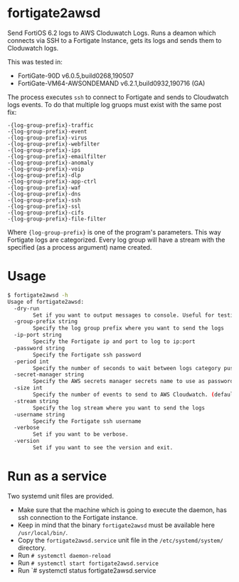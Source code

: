 # fortigate2awsd
Send FortiOS 6.2 logs to AWS Cloduwatch Logs.
Runs a deamon which connects via SSH to a Fortigate Instance, gets its logs and sends them to Cloduwatch logs.

This was tested in:
- FortiGate-90D v6.0.5,build0268,190507
- FortiGate-VM64-AWSONDEMAND v6.2.1,build0932,190716 (GA)

The process executes `ssh` to connect to Fortigate and sends to Cloudwatch logs events.
To do that multiple log gruops must exist with the same post fix:
```
-{log-group-prefix}-traffic
-{log-group-prefix}-event
-{log-group-prefix}-virus
-{log-group-prefix}-webfilter
-{log-group-prefix}-ips
-{log-group-prefix}-emailfilter
-{log-group-prefix}-anomaly
-{log-group-prefix}-voip
-{log-group-prefix}-dlp
-{log-group-prefix}-app-ctrl
-{log-group-prefix}-waf
-{log-group-prefix}-dns
-{log-group-prefix}-ssh
-{log-group-prefix}-ssl
-{log-group-prefix}-cifs
-{log-group-prefix}-file-filter
```
Where `{log-group-prefix}` is one of the program's parameters. This way Fortigate logs are categorized.
Every log group will have a stream with the specified (as a process argument) name created.

# Usage
```bash
$ fortigate2awsd -h
Usage of fortigate2awsd:
  -dry-run
    	Set if you want to output messages to console. Useful for testing.
  -group-prefix string
    	Specify the log group prefix where you want to send the logs
  -ip-port string
    	Specify the Fortigate ip and port to log to ip:port
  -password string
    	Specify the Fortigate ssh password
  -period int
    	Specify the number of seconds to wait between logs category pushes. (default 300)
  -secret-manager string
    	Specify the AWS secrets manager secrets name to use as password
  -size int
    	Specify the number of events to send to AWS Cloudwatch. (default 100)
  -stream string
    	Specify the log stream where you want to send the logs
  -username string
    	Specify the Fortigate ssh username
  -verbose
    	Set if you want to be verbose.
  -version
    	Set if you want to see the version and exit.
```

# Run as a service
Two systemd unit files are provided.

- Make sure that the machine which is going to execute the daemon, has ssh connection to the Fortigate instance.
- Keep in mind that the binary `fortigate2awsd` must be available here `/usr/local/bin/`.
- Copy the `fortigate2awsd.service` unit file in the `/etc/systemd/system/` directory.
- Run `# systemctl daemon-reload`
- Run `# systemctl start fortigate2awsd.service`
- Run `# systemctl status fortigate2awsd.service